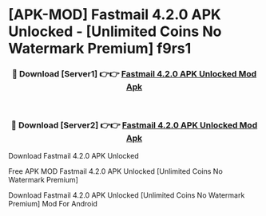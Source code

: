 # [APK-MOD] Fastmail 4.2.0 APK Unlocked - [Unlimited Coins No Watermark Premium] f9rs1



<div align="center">
<h3>🔴 Download [Server1] 👉👉 <a href="https://momento.my/?title=Fastmail_4.2.0_APK_Unlocked">Fastmail 4.2.0 APK Unlocked Mod Apk</a></h3><br>

<h3>🔴 Download [Server2] 👉👉 <a href="https://momento.my/?title=Fastmail_4.2.0_APK_Unlocked">Fastmail 4.2.0 APK Unlocked Mod Apk</a></h3>
</div>



Download Fastmail 4.2.0 APK Unlocked 

Free APK MOD Fastmail 4.2.0 APK Unlocked [Unlimited Coins No Watermark Premium]

Download Fastmail 4.2.0 APK Unlocked [Unlimited Coins No Watermark Premium] Mod For Android
